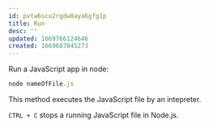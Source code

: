 ```yaml
---
id: pvtw6scu2rgdw8aya6gfg1p
title: Run
desc: ''
updated: 1669766124646
created: 1669687845273
---
```


Run a JavaScript app in node:

```javascript
node nameOfFile.js
```

This method executes the JavaScript file by an intepreter.

```CTRL + C``` stops a running JavaScript file in Node.js.